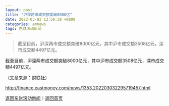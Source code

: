 ```yaml
---
layout: post
title: "沪深两市成交额突破8000亿"
date: 2022-03-03 13:58:38 +0800
categories: emnews
tags: 东财滚动新闻
---
```

> 截至目前，沪深两市成交额突破8000亿元，其中沪市成交额3508亿元，深市成交额4497亿元。

<p>截至目前，沪深两市成交额突破8000亿元，其中沪市成交额3508亿元，深市成交额4497亿元。</p><p class="em_media">（文章来源：财联社）</p>

<http://finance.eastmoney.com/news/1353,202203032295719457.html>

[返回东财滚动新闻](//finews.withounder.com/emnews/)｜[返回首页](//finews.withounder.com/)